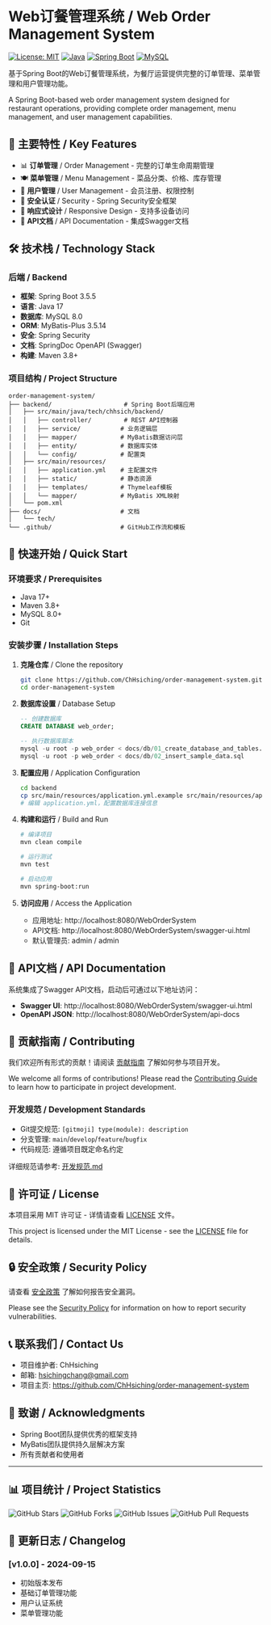 # Web订餐管理系统 / Web Order Management System

[![License: MIT](https://img.shields.io/badge/License-MIT-yellow.svg)](https://opensource.org/licenses/MIT)
[![Java](https://img.shields.io/badge/Java-17-orange.svg)](https://openjdk.java.net/projects/jdk/17/)
[![Spring Boot](https://img.shields.io/badge/Spring%20Boot-3.5.5-brightgreen.svg)](https://spring.io/projects/spring-boot)
[![MySQL](https://img.shields.io/badge/MySQL-8.0-blue.svg)](https://www.mysql.com/)

基于Spring Boot的Web订餐管理系统，为餐厅运营提供完整的订单管理、菜单管理和用户管理功能。

A Spring Boot-based web order management system designed for restaurant operations, providing complete order management, menu management, and user management capabilities.

## 🌟 主要特性 / Key Features

- 📊 **订单管理** / Order Management - 完整的订单生命周期管理
- 🍽️ **菜单管理** / Menu Management - 菜品分类、价格、库存管理
- 👥 **用户管理** / User Management - 会员注册、权限控制
- 🔐 **安全认证** / Security - Spring Security安全框架
- 📱 **响应式设计** / Responsive Design - 支持多设备访问
- 📖 **API文档** / API Documentation - 集成Swagger文档

## 🛠️ 技术栈 / Technology Stack

### 后端 / Backend
- **框架**: Spring Boot 3.5.5
- **语言**: Java 17
- **数据库**: MySQL 8.0
- **ORM**: MyBatis-Plus 3.5.14
- **安全**: Spring Security
- **文档**: SpringDoc OpenAPI (Swagger)
- **构建**: Maven 3.8+

### 项目结构 / Project Structure
```
order-management-system/
├── backend/                    # Spring Boot后端应用
│   ├── src/main/java/tech/chhsich/backend/
│   │   ├── controller/         # REST API控制器
│   │   ├── service/           # 业务逻辑层
│   │   ├── mapper/            # MyBatis数据访问层
│   │   ├── entity/            # 数据库实体
│   │   └── config/            # 配置类
│   ├── src/main/resources/
│   │   ├── application.yml    # 主配置文件
│   │   ├── static/            # 静态资源
│   │   ├── templates/         # Thymeleaf模板
│   │   └── mapper/            # MyBatis XML映射
│   └── pom.xml
├── docs/                      # 文档
│   └── tech/
└── .github/                   # GitHub工作流和模板
```

## 🚀 快速开始 / Quick Start

### 环境要求 / Prerequisites
- Java 17+
- Maven 3.8+
- MySQL 8.0+
- Git

### 安装步骤 / Installation Steps

1. **克隆仓库** / Clone the repository
   ```bash
   git clone https://github.com/ChHsiching/order-management-system.git
   cd order-management-system
   ```

2. **数据库设置** / Database Setup
   ```sql
   -- 创建数据库
   CREATE DATABASE web_order;

   -- 执行数据库脚本
   mysql -u root -p web_order < docs/db/01_create_database_and_tables.sql
   mysql -u root -p web_order < docs/db/02_insert_sample_data.sql
   ```

3. **配置应用** / Application Configuration
   ```bash
   cd backend
   cp src/main/resources/application.yml.example src/main/resources/application.yml
   # 编辑 application.yml，配置数据库连接信息
   ```

4. **构建和运行** / Build and Run
   ```bash
   # 编译项目
   mvn clean compile

   # 运行测试
   mvn test

   # 启动应用
   mvn spring-boot:run
   ```

5. **访问应用** / Access the Application
   - 应用地址: http://localhost:8080/WebOrderSystem
   - API文档: http://localhost:8080/WebOrderSystem/swagger-ui.html
   - 默认管理员: admin / admin

## 📖 API文档 / API Documentation

系统集成了Swagger API文档，启动后可通过以下地址访问：

- **Swagger UI**: http://localhost:8080/WebOrderSystem/swagger-ui.html
- **OpenAPI JSON**: http://localhost:8080/WebOrderSystem/api-docs

## 🤝 贡献指南 / Contributing

我们欢迎所有形式的贡献！请阅读 [贡献指南](CONTRIBUTING.md) 了解如何参与项目开发。

We welcome all forms of contributions! Please read the [Contributing Guide](CONTRIBUTING.md) to learn how to participate in project development.

### 开发规范 / Development Standards
- Git提交规范: `[gitmoji] type(module): description`
- 分支管理: `main`/`develop`/`feature`/`bugfix`
- 代码规范: 遵循项目既定命名约定

详细规范请参考: [开发规范.md](docs/tech/开发规范.md)

## 📄 许可证 / License

本项目采用 MIT 许可证 - 详情请查看 [LICENSE](LICENSE) 文件。

This project is licensed under the MIT License - see the [LICENSE](LICENSE) file for details.

## 🔒 安全政策 / Security Policy

请查看 [安全政策](SECURITY.md) 了解如何报告安全漏洞。

Please see the [Security Policy](SECURITY.md) for information on how to report security vulnerabilities.

## 📞 联系我们 / Contact Us

- 项目维护者: ChHsiching
- 邮箱: hsichingchang@gmail.com
- 项目主页: https://github.com/ChHsiching/order-management-system

## 🙏 致谢 / Acknowledgments

- Spring Boot团队提供优秀的框架支持
- MyBatis团队提供持久层解决方案
- 所有贡献者和使用者

---

## 📊 项目统计 / Project Statistics

![GitHub Stars](https://img.shields.io/github/stars/ChHsiching/order-management-system?style=social)
![GitHub Forks](https://img.shields.io/github/forks/ChHsiching/order-management-system?style=social)
![GitHub Issues](https://img.shields.io/github/issues/ChHsiching/order-management-system)
![GitHub Pull Requests](https://img.shields.io/github/issues-pr/ChHsiching/order-management-system)

## 📝 更新日志 / Changelog

### [v1.0.0] - 2024-09-15
- 初始版本发布
- 基础订单管理功能
- 用户认证系统
- 菜单管理功能